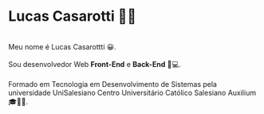 <h1>Lucas Casarotti 👨‍💻</h1><br>
Meu nome é Lucas Casarottti 😀.<br><br>
Sou desenvolvedor Web <b>Front-End</b> e <b>Back-End</b> 💼💻.<br><br>
Formado em Tecnologia em Desenvolvimento de Sistemas pela universidade UniSalesiano Centro Universitário Católico Salesiano Auxilium 🎓👨‍🎓.
